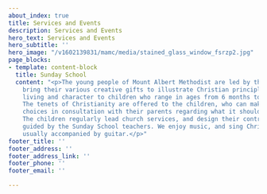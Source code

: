 ```yaml
---
about_index: true
title: Services and Events
description: Services and Events
hero_text: Services and Events
hero_subtitle: ''
hero_image: "/v1602139831/mamc/media/stained_glass_window_fsrzp2.jpg"
page_blocks:
- template: content-block
  title: Sunday School
  content: "<p>The young people of Mount Albert Methodist are led by three women who
    bring their various creative gifts to illustrate Christian principles of good
    living and character to children who range in ages from 6 months to 15 years old.
    The tenets of Christianity are offered to the children, who can make their own
    choices in consultation with their parents regarding what it should mean to them.
    The children regularly lead church services, and design their contributions themselves
    guided by the Sunday School teachers. We enjoy music, and sing Christian songs-
    usually accompanied by guitar.</p>"
footer_title: ''
footer_address: ''
footer_address_link: ''
footer_phone: ''
footer_email: ''

---
```

